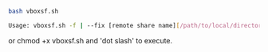 ```bash
bash vboxsf.sh 

Usage: vboxsf.sh -f | --fix [remote share name][/path/to/local/directory]
```

or chmod +x vboxsf.sh and 'dot slash' to execute.
